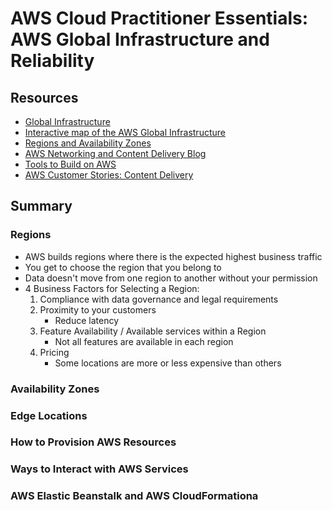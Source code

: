 # AWS Cloud Practitioner Essentials: AWS Global Infrastructure and Reliability

## Resources

* [Global Infrastructure](https://aws.amazon.com/about-aws/global-infrastructure/)
* [Interactive map of the AWS Global Infrastructure](https://www.infrastructure.aws/)
* [Regions and Availability Zones](https://aws.amazon.com/about-aws/global-infrastructure/regions_az)
* [AWS Networking and Content Delivery Blog](https://aws.amazon.com/blogs/networking-and-content-delivery/)
* [Tools to Build on AWS](https://aws.amazon.com/tools/)
* [AWS Customer Stories: Content Delivery](https://aws.amazon.com/solutions/case-studies/?customer-references-cards.sort-by=item.additionalFields.publishedDate&customer-references-cards.sort-order=desc&awsf.customer-references-location=*all&awsf.customer-references-segment=*all&awsf.customer-references-product=product%23vpc%7Cproduct%23api-gateway%7Cproduct%23cloudfront%7Cproduct%23route53%7Cproduct%23directconnect%7Cproduct%23elb&awsf.customer-references-category=category%23content-delivery)

## Summary

### Regions

* AWS builds regions where there is the expected highest business traffic
* You get to choose the region that you belong to
* Data doesn't move from one region to another without your permission
* 4 Business Factors for Selecting a Region:
  1. Compliance with data governance and legal requirements
  2. Proximity to your customers
     * Reduce latency
  3. Feature Availability / Available services within a Region
     * Not all features are available in each region
  4. Pricing
     * Some locations are more or less expensive than others

### Availability Zones


### Edge Locations

### How to Provision AWS Resources

### Ways to Interact with AWS Services

### AWS Elastic Beanstalk and AWS CloudFormationa
